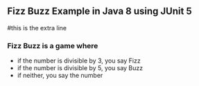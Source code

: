 ## Fizz Buzz Example in Java 8 using JUnit 5
#this is the extra line

### Fizz Buzz is a game where
- if the number is divisible by 3, you say Fizz
- if the number is divisible by 5, you say Buzz
- if neither, you say the number
